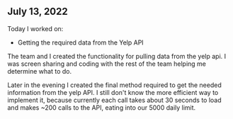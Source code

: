 ## July 13, 2022

Today I worked on:

* Getting the required data from the Yelp API

The team and I created the functionality for pulling data from the yelp api. I was screen sharing and coding with the rest of the team helping me determine what to do.

Later in the evening I created the final method required to get the needed information from the yelp API. I still don't know the more efficient way to implement it, because currently each call takes about 30 seconds to load and makes ~200 calls to the API, eating into our 5000 daily limit. 